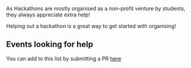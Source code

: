 As Hackathons are mostly organised as a non-profit venture by students, they
always appreciate extra help!

Helping out a hackathon is a great way to get started with organising!

## Events looking for help

You can add to this list by submitting a PR [here](https://github.com/HHEU/wiki )
